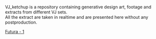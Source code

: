 VJ_ketchup is a repository containing generative design art, footage and extracts from different VJ sets. <br/>
All the extract are taken in realtime and are presented here without any postproduction.

[Futura - 1](https://github.com/MarcelloAmmendolia/VJ_FUTURA-1)

